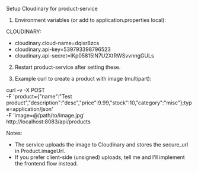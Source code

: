 Setup Cloudinary for product-service

1) Environment variables (or add to application.properties local):

CLOUDINARY:
- cloudinary.cloud-name=dqixr8zcs
- cloudinary.api-key=539793398796523
- cloudinary.api-secret=lKp05815lN7U2XtRWSvvnngGULs

2) Restart product-service after setting these.

3) Example curl to create a product with image (multipart):

curl -v -X POST \
  -F 'product={"name":"Test product","description":"desc","price":9.99,"stock":10,"category":"misc"};type=application/json' \
  -F 'image=@/path/to/image.jpg' \
  http://localhost:8083/api/products

Notes:
- The service uploads the image to Cloudinary and stores the secure_url in Product.imageUrl.
- If you prefer client-side (unsigned) uploads, tell me and I'll implement the frontend flow instead.
